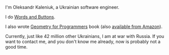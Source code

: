 I'm Oleksandr Kaleniuk, a Ukrainian software engineer.

I do [Words and Buttons](https://wordsandbuttons.online).

I also wrote [Geometry for Programmers](https://www.manning.com/books/geometry-for-programmers) book (also [available from Amazon](https://www.amazon.com/Geometry-Programmers-Oleksandr-Kaleniuk/dp/1633439607)).

Currently, just like 42 million other Ukrainians, I am at war with Russia. If you want to contact me, and you don't know me already, now is probably not a good time.

<!---
akalenuk/akalenuk is a ✨ special ✨ repository because its `README.md` (this file) appears on your GitHub profile.
You can click the Preview link to take a look at your changes.
--->
